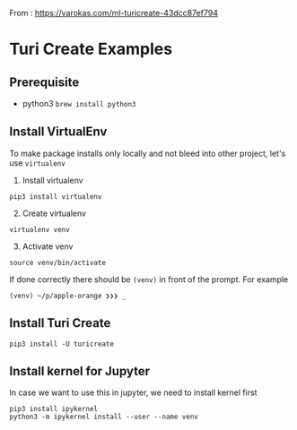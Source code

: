 From : https://varokas.com/ml-turicreate-43dcc87ef794

# Turi Create Examples

## Prerequisite
* python3 `brew install python3`

## Install VirtualEnv
To make package installs only locally and not bleed into other project, let's use `virtualenv` 

1. Install virtualenv

```
pip3 install virtualenv
```

2. Create virtualenv

```
virtualenv venv 
```

3. Activate venv

```
source venv/bin/activate
```

If done correctly there should be `(venv)` in front of the prompt. For example

```
(venv) ~/p/apple-orange ❯❯❯ _
```

## Install Turi Create

```
pip3 install -U turicreate
```

## Install kernel for Jupyter 

In case we want to use this in jupyter, we need to install kernel first

```
pip3 install ipykernel
python3 -m ipykernel install --user --name venv
```
